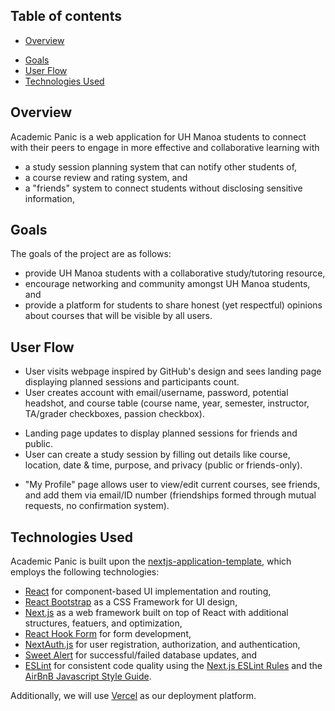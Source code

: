<!-- # Academic Panic -->

## Table of contents

- [Overview](#overview)
<!-- - [Mockups](#mockups) -->
- [Goals](#goals)
- [User Flow](#user-flow)
- [Technologies Used](#technologies-used)
<!-- - [Team](#team) -->

## Overview

Academic Panic is a web application for UH Manoa students to connect with their
peers to engage in more effective and collaborative learning with
- a study session planning system that can notify other students of,
- a course review and rating system, and
- a "friends" system to connect students without disclosing sensitive
information,

<!-- ## Mockups -->
<!---->
<!-- TODO: INSERT MOCKUPS -->

## Goals

The goals of the project are as follows:
- provide UH Manoa students with a collaborative study/tutoring resource,
- encourage networking and community amongst UH Manoa students, and
- provide a platform for students to share honest (yet respectful) opinions
about courses that will be visible by all users.

## User Flow

- User visits webpage inspired by GitHub's design and sees landing page
displaying planned sessions and participants count.
- User creates account with email/username, password, potential headshot, and
course table (course name, year, semester, instructor, TA/grader checkboxes,
passion checkbox).
<!-- - Account creation may generate a unique ID number. -->
- Landing page updates to display planned sessions for friends and public.
- User can create a study session by filling out details like course, location,
date & time, purpose, and privacy (public or friends-only).
<!-- - Friends-only broadcasts share all information with applicable users, while -->
<!-- public broadcasts hide details until the user commits to attending. -->
- "My Profile" page allows user to view/edit current courses, see friends, and
add them via email/ID number (friendships formed through mutual requests, no
confirmation system).
<!-- - User can rescind friend request or terminate friendship on friends' list. -->

## Technologies Used

Academic Panic is built upon the
[nextjs-application-template](https://ics-software-engineering.github.io/nextjs-application-template/),
which employs the following technologies:

- [React](https://reactjs.org/) for component-based UI implementation and
routing,
- [React Bootstrap](https://react-bootstrap.github.io/) as a CSS Framework for
UI design,
- [Next.js](https://nextjs.org/) as a web framework built on top of React with
additional structures, featuers, and optimization,
- [React Hook Form](https://www.react-hook-form.com/) for form development,
- [NextAuth.js](https://next-auth.js.org/) for user registration, authorization,
and authentication,
- [Sweet Alert](https://sweetalert.js.org/) for successful/failed database
updates, and
- [ESLint](http://eslint.org/) for consistent code quality using the [Next.js ESLint
Rules](https://nextjs.org/docs/app/building-your-application/configuring/eslint)
and the [AirBnB Javascript Style Guide](https://github.com/airbnb/javascript).

Additionally, we will use [Vercel](https://vercel.com/) as our deployment
platform.
